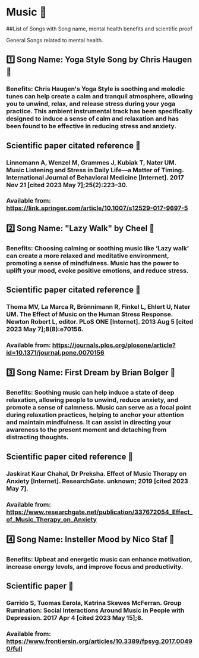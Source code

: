 # Music 🎵

##List of Songs with Song name, mental health benefits and scientific proof

General Songs related to mental health.

## 1️⃣ Song Name: Yoga Style Song by Chris Haugen 🎤

### Benefits: Chris Haugen's Yoga Style is soothing and melodic tunes can help create a calm and tranquil atmosphere, allowing you to unwind, relax, and release stress during your yoga practice. This ambient instrumental track has been specifically designed to induce a sense of calm and relaxation and has been found to be effective in reducing stress and anxiety. 

## Scientific paper citated reference 📑
### Linnemann A, Wenzel M, Grammes J, Kubiak T, Nater UM. Music Listening and Stress in Daily Life—a Matter of Timing. International Journal of Behavioral Medicine [Internet]. 2017 Nov 21 [cited 2023 May 7];25(2):223–30.
### Available from: https://link.springer.com/article/10.1007/s12529-017-9697-5

## 2️⃣ Song Name: "Lazy Walk" by Cheel 🎤

### Benefits: Choosing calming or soothing music like ‘Lazy walk’ can create a more relaxed and meditative environment, promoting a sense of mindfulness. Music has the power to uplift your mood, evoke positive emotions, and reduce stress.

## Scientific paper citated reference 📑
### Thoma MV, La Marca R, Brönnimann R, Finkel L, Ehlert U, Nater UM. The Effect of Music on the Human Stress Response. Newton Robert L, editor. PLoS ONE [Internet]. 2013 Aug 5 [cited 2023 May 7];8(8):e70156.
### Available from: https://journals.plos.org/plosone/article?id=10.1371/journal.pone.0070156

## 3️⃣ Song Name: First Dream by Brian Bolger 🎤

### Benefits: Soothing music can help induce a state of deep relaxation, allowing people to unwind, reduce anxiety, and promote a sense of calmness. Music can serve as a focal point during relaxation practices, helping to anchor your attention and maintain mindfulness. It can assist in directing your awareness to the present moment and detaching from distracting thoughts.

## Scientific paper cited reference 📑
### Jaskirat Kaur Chahal, Dr Preksha. Effect of Music Therapy on Anxiety [Internet]. ResearchGate. unknown; 2019 [cited 2023 May 7].
### Available from: https://www.researchgate.net/publication/337672054_Effect_of_Music_Therapy_on_Anxiety




## 4️⃣ Song Name: Insteller Mood by Nico Staf 🎤

### Benefits: Upbeat and energetic music can enhance motivation, increase energy levels, and improve focus and productivity.

## Scientific paper 📑
### Garrido S, Tuomas Eerola, Katrina Skewes McFerran. Group Rumination: Social Interactions Around Music in People with Depression. 2017 Apr 4 [cited 2023 May 15];8.
### Available from: https://www.frontiersin.org/articles/10.3389/fpsyg.2017.00490/full

